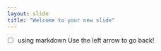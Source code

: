 ```yaml
---
layout: slide
title: "Welcome to your new slide"
---
```

- [ ] using markdown
Use the left arrow to go back!
